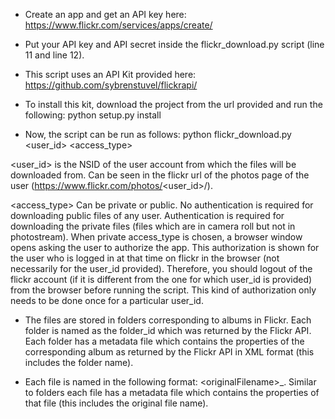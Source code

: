 - Create an app and get an API key here: https://www.flickr.com/services/apps/create/

- Put your API key and API secret inside the flickr_download.py script (line 11 and line 12).

- This script uses an API Kit provided here: https://github.com/sybrenstuvel/flickrapi/

- To install this kit, download the project from the url provided and run the following:
python setup.py install

- Now, the script can be run as follows:
python flickr_download.py <user_id> <access_type>

<user_id> is the NSID of the user account from which the files will be downloaded from. Can be seen in the flickr url of the photos page of the user (https://www.flickr.com/photos/<user_id>/).

<access_type> Can be private or public. No authentication is required for downloading public files of any user. Authentication is required for downloading the private files (files which are in camera roll but not in photostream).
When private access_type is chosen, a browser window opens asking the user to authorize the app. This authorization is shown for the user who is logged in at that time on flickr in the browser (not necessarily for the user_id provided). Therefore, you should logout of the flickr account (if it is different from the one for which user_id is provided) from the browser before running the script.
This kind of authorization only needs to be done once for a particular user_id.

- The files are stored in folders corresponding to albums in Flickr. Each folder is named as the folder_id which was returned by the Flickr API. Each folder has a metadata file which contains the properties of the corresponding album as returned by the Flickr API in XML format (this includes the folder name). 

- Each file is named in the following format: 
\<originalFilename\>_<fileID>.<extension>
Similar to folders each file has a metadata file which contains the properties of that file (this includes the original file name). 
